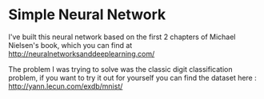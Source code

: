 # Simple Neural Network

I've built this neural network based on the first 2 chapters of Michael Nielsen's book, which
you can find at http://neuralnetworksanddeeplearning.com/

The problem I was trying to solve was the classic digit classification problem, if you want to
try it out for yourself you can find the dataset here : http://yann.lecun.com/exdb/mnist/
